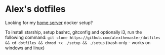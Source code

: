# Alex's dotfiles

Looking for my [home server](/files/docker/home-server/) docker setup?

To install starship, setup bashrc, gitconfig and optionally i3, run the following command:
`git clone https://github.com/alexthemaster/dotfiles && cd dotfiles && chmod +x ./setup && ./setup` (bash only - works on windows and linux)

